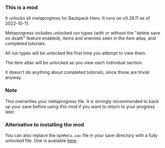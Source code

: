 ### This is a mod

It unlocks all metaprogress for Backpack Hero. It runs on v0.26.11 as of 2022-10-11.

Metaprogress includes unlocked run types (with or without the "delete save on death" feature enabled), items and enemies seen in the item atlas, and completed tutorials.

All run types will be unlocked the first time you attempt to view them.

The item atlas will be unlocked as you view each individual section.

It doesn't do anything about completed tutorials, since those are trivial anyway.

### Note

This overwrites your metaprogress file. It is strongly recommended to back up your save before using this mod if you want to return to your progress later.

### Alternative to installing the mod

You can also replace the `bphMeta.sav` file in your save directory with a fully unlocked file. One is available [here](https://github.com/examples-cool-projects/bph-unlock-all-metaprogress-mod/releases/download/1.0.0/bphMeta.sav).
